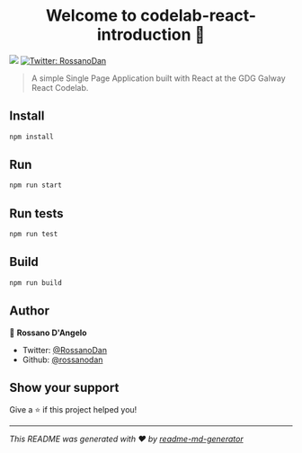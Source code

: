 <h1 align="center">Welcome to codelab-react-introduction 👋</h1>
<p>
  <img src="https://img.shields.io/badge/version-0.1.0-blue.svg?cacheSeconds=2592000" />
  <a href="https://twitter.com/RossanoDan">
    <img alt="Twitter: RossanoDan" src="https://img.shields.io/twitter/follow/RossanoDan.svg?style=social" target="_blank" />
  </a>
</p>

> A simple Single Page Application built with React at the GDG Galway React Codelab.

## Install

```sh
npm install
```

## Run

```sh
npm run start
```

## Run tests

```sh
npm run test
```

## Build

```sh
npm run build
```

## Author

👤 **Rossano D&#39;Angelo**

- Twitter: [@RossanoDan](https://twitter.com/RossanoDan)
- Github: [@rossanodan](https://github.com/rossanodan)

## Show your support

Give a ⭐️ if this project helped you!

---

_This README was generated with ❤️ by [readme-md-generator](https://github.com/kefranabg/readme-md-generator)_
